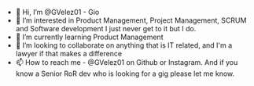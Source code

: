 - 👋 Hi, I’m @GVelez01 - Gio
- 👀 I’m interested in Product Management, Project Management, SCRUM and Software development I just never get to it but I do.
- 🌱 I’m currently learning Product Management
- 💞️ I’m looking to collaborate on anything that is IT related, and I'm a lawyer if that makes a difference
- 📫 How to reach me - @GVelez01 on Github or Instagram. And if you know a Senior RoR dev who is looking for a gig please let me know.

<!---
GVelez01/GVelez01 is a ✨ special ✨ repository because its `README.md` (this file) appears on your GitHub profile.
You can click the Preview link to take a look at your changes.
--->
